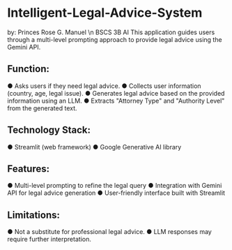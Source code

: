 # Intelligent-Legal-Advice-System
by: Princes Rose G. Manuel \n BSCS 3B AI
This application guides users through a multi-level prompting approach to provide
legal advice using the Gemini API.

## Function:
● Asks users if they need legal advice.
● Collects user information (country, age, legal issue).
● Generates legal advice based on the provided information using an LLM.
● Extracts "Attorney Type" and "Authority Level" from the generated text.

## Technology Stack:
● Streamlit (web framework)
● Google Generative AI library

## Features:
● Multi-level prompting to refine the legal query
● Integration with Gemini API for legal advice generation
● User-friendly interface built with Streamlit

## Limitations:
● Not a substitute for professional legal advice.
● LLM responses may require further interpretation.



